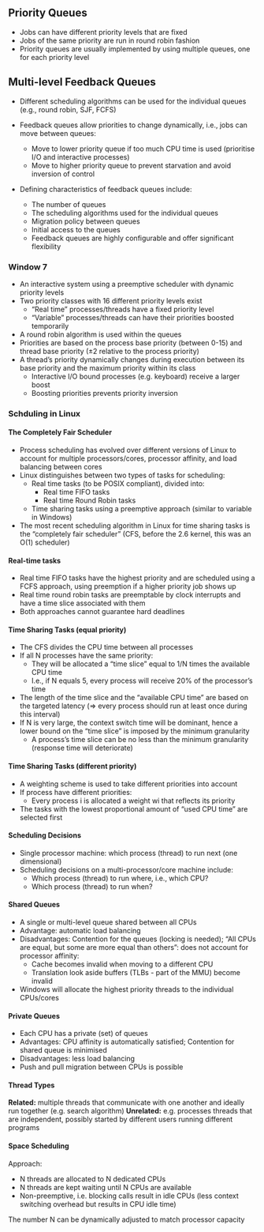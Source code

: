 ## Priority Queues
- Jobs can have different priority levels that are fixed
- Jobs of the same priority are run in round robin fashion
- Priority queues are usually implemented by using multiple queues, one for each priority level 

## Multi-level Feedback Queues
- Different scheduling algorithms can be used for the individual queues (e.g., round robin, SJF, FCFS)
- Feedback queues allow priorities to change dynamically, i.e., jobs can move between queues:
  - Move to lower priority queue if too much CPU time is used (prioritise I/O and interactive processes)
  - Move to higher priority queue to prevent starvation and avoid inversion of control
  
- Defining characteristics of feedback queues include:
  - The number of queues
  - The scheduling algorithms used for the individual queues
  - Migration policy between queues
  - Initial access to the queues
  - Feedback queues are highly configurable and offer significant flexibility
  
 ### Window 7
- An interactive system using a preemptive scheduler with dynamic priority levels
- Two priority classes with 16 different priority levels exist
  - “Real time” processes/threads have a fixed priority level
  - “Variable” processes/threads can have their priorities boosted temporarily
- A round robin algorithm is used within the queues
- Priorities are based on the process base priority (between 0-15) and thread base priority (±2 relative to the process priority)
- A thread’s priority dynamically changes during execution between its base priority and the maximum priority within its class
  - Interactive I/O bound processes (e.g. keyboard) receive a larger boost
  - Boosting priorities prevents priority inversion
  
### Schduling in Linux
#### The Completely Fair Scheduler
- Process scheduling has evolved over different versions of Linux to account for multiple processors/cores, processor affinity, and load balancing between cores
- Linux distinguishes between two types of tasks for scheduling:
  - Real time tasks (to be POSIX compliant), divided into:
    - Real time FIFO tasks
    - Real time Round Robin tasks
  - Time sharing tasks using a preemptive approach (similar to variable in Windows)
- The most recent scheduling algorithm in Linux for time sharing tasks is the “completely fair scheduler” (CFS, before the 2.6 kernel, this was an O(1) scheduler)

#### Real-time tasks
- Real time FIFO tasks have the highest priority and are scheduled using a FCFS approach, using preemption if a higher priority job shows up
- Real time round robin tasks are preemptable by clock interrupts and have a time slice associated with them
- Both approaches cannot guarantee hard deadlines

#### Time Sharing Tasks (equal priority)
- The CFS divides the CPU time between all processes
- If all N processes have the same priority:
  - They will be allocated a “time slice” equal to 1/N times the available CPU time
  - I.e., if N equals 5, every process will receive 20% of the processor’s time
- The length of the time slice and the “available CPU time” are based on the targeted latency (⇒ every process should run at least once during this interval)
- If N is very large, the context switch time will be dominant, hence a lower bound on the “time slice” is imposed by the minimum granularity
  - A process’s time slice can be no less than the minimum granularity (response time will deteriorate)

#### Time Sharing Tasks (different priority)
- A weighting scheme is used to take different priorities into account 
- If process have different priorities:
  - Every process i is allocated a weight wi that reflects its priority
- The tasks with the lowest proportional amount of “used CPU time” are selected first

#### Scheduling Decisions
- Single processor machine: which process (thread) to run next (one dimensional)
- Scheduling decisions on a multi-processor/core machine include:
  - Which process (thread) to run where, i.e., which CPU?
  - Which process (thread) to run when?
  
#### Shared Queues
- A single or multi-level queue shared between all CPUs
- Advantage: automatic load balancing
- Disadvantages: Contention for the queues (locking is needed); “All CPUs are equal, but some are more equal than others”: does not account for processor affinity:
  - Cache becomes invalid when moving to a different CPU
  - Translation look aside buffers (TLBs - part of the MMU) become invalid
- Windows will allocate the highest priority threads to the individual CPUs/cores

#### Private Queues
- Each CPU has a private (set) of queues
- Advantages: CPU affinity is automatically satisfied; Contention for shared queue is minimised
- Disadvantages: less load balancing
- Push and pull migration between CPUs is possible

#### Thread Types
**Related:** multiple threads that communicate with one another and ideally run together (e.g. search algorithm)
**Unrelated:** e.g. processes threads that are independent, possibly started by different users running different programs

#### Space Scheduling
Approach:
 - N threads are allocated to N dedicated CPUs
 - N threads are kept waiting until N CPUs are available
 - Non-preemptive, i.e. blocking calls result in idle CPUs (less context switching overhead but results in CPU idle time)
 
The number N can be dynamically adjusted to match processor capacity
